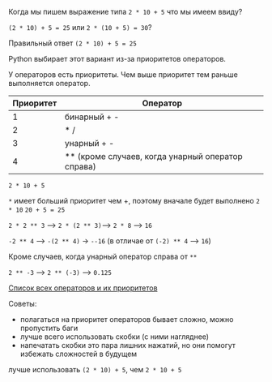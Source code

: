 Когда мы пишем выражение типа  `2 * 10 + 5`
что мы имеем ввиду?

`(2 * 10) + 5 = 25` или `2 * (10 + 5) = 30`?

Правильный ответ
`(2 * 10) + 5 = 25`

Python выбирает этот вариант из-за приоритетов операторов.

У операторов есть приоритеты. Чем выше приоритет тем раньше выполняется оператор.

| Приоритет | Оператор                                          |
| --------- | ------------------------------------------------- |
| 1         | бинарный + -                                      |
| 2         | * /                                               |
| 3         | унарный + -                                       |
| 4         | ** (кроме случаев, когда унарный оператор справа) |

`2 * 10 + 5`

`*` имеет больший приоритет чем +, поэтому вначале будет выполнено `2 * 10` 
`20 + 5 = 25`

`2 * 2 ** 3` --> `2 * (2 ** 3)`--> `2 * 8` --> `16`

`-2 ** 4` --> `-(2 ** 4)` -> `--16` (в отличае от `(-2) ** 4` --> `16`)

Кроме случаев, когда унарный оператор справа от `**`

`2 ** -3` --> `2 ** (-3)` --> `0.125`

[Список всех операторов и их приоритетов](https://docs.python.org/3/reference/expressions.html#operator-precedence)

Советы:

- полагаться на приоритет операторов бывает сложно, можно пропустить баги
- лучше всего использовать скобки (с ними нагляднее)
- напечатать скобки это пара лишних нажатий, но они помогут избежать сложностей в будущем

лучше использовать `(2 * 10) + 5`, чем `2 * 10 + 5`
